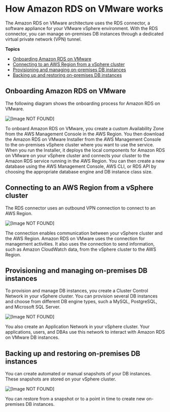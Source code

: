# How Amazon RDS on VMware works<a name="rds-on-vmware-architecture"></a>

The Amazon RDS on VMware architecture uses the RDS connector, a software appliance for your VMware vSphere environment\. With the RDS connector, you can manage on\-premises DB instances through a dedicated virtual private network \(VPN\) tunnel\.

**Topics**
+ [Onboarding Amazon RDS on VMware](#rds-on-vmware-architecture.onboarding)
+ [Connecting to an AWS Region from a vSphere cluster](#rds-on-vmware-architecture.connecting)
+ [Provisioning and managing on\-premises DB instances](#rds-on-vmware-architecture.provisioning)
+ [Backing up and restoring on\-premises DB instances](#rds-on-vmware-architecture.backup-restore)

## Onboarding Amazon RDS on VMware<a name="rds-on-vmware-architecture.onboarding"></a>

The following diagram shows the onboarding process for Amazon RDS on VMware\.

![\[Image NOT FOUND\]](http://docs.aws.amazon.com/AmazonRDS/latest/RDSonVMwareUserGuide/images/rds-on-vmware-architecture-onboarding.png)

To onboard Amazon RDS on VMware, you create a custom Availability Zone from the AWS Management Console in the AWS Region\. You then download the Amazon RDS on VMware Installer from the AWS Management Console to the on\-premises vSphere cluster where you want to use the service\. When you run the Installer, it deploys the local components for Amazon RDS on VMware on your vSphere cluster and connects your cluster to the Amazon RDS service running in the AWS Region\. You can then create a new database using the AWS Management Console, AWS CLI, or RDS API by choosing the appropriate database engine and DB instance class size\.

## Connecting to an AWS Region from a vSphere cluster<a name="rds-on-vmware-architecture.connecting"></a>

The RDS connector uses an outbound VPN connection to connect to an AWS Region\.

![\[Image NOT FOUND\]](http://docs.aws.amazon.com/AmazonRDS/latest/RDSonVMwareUserGuide/images/rds-on-vmware-architecture-connecting.png)

The connection enables communication between your vSphere cluster and the AWS Region\. Amazon RDS on VMware uses the connection for management activities\. It also uses the connection to send information, such as Amazon CloudWatch data, from the vSphere cluster to the AWS Region\.

## Provisioning and managing on\-premises DB instances<a name="rds-on-vmware-architecture.provisioning"></a>

To provision and manage DB instances, you create a Cluster Control Network in your vSphere cluster\. You can provision several DB instances and choose from different DB engine types, such a MySQL, PostgreSQL, and Microsoft SQL Server\.

![\[Image NOT FOUND\]](http://docs.aws.amazon.com/AmazonRDS/latest/RDSonVMwareUserGuide/images/rds-on-vmware-architecture-provisioning.png)

You also create an Application Network in your vSphere cluster\. Your applications, users, and DBAs use this network to interact with Amazon RDS on VMware DB instances\.

## Backing up and restoring on\-premises DB instances<a name="rds-on-vmware-architecture.backup-restore"></a>

You can create automated or manual snapshots of your DB instances\. These snapshots are stored on your vSphere cluster\.

![\[Image NOT FOUND\]](http://docs.aws.amazon.com/AmazonRDS/latest/RDSonVMwareUserGuide/images/rds-on-vmware-architecture-backup.png)

You can restore from a snapshot or to a point in time to create new on\-premises DB instances\.